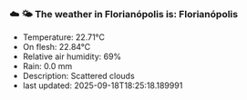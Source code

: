 ### ☁️ 🌤️  The weather in Florianópolis is: Florianópolis

- Temperature: 22.71°C
- On flesh: 22.84°C
- Relative air humidity: 69%
- Rain: 0.0 mm
- Description: Scattered clouds
- last updated: 2025-09-18T18:25:18.189991
